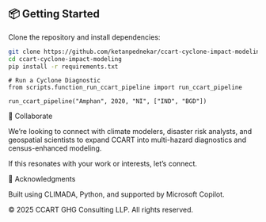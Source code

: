 ## 📦 Getting Started

Clone the repository and install dependencies:

```bash
git clone https://github.com/ketanpednekar/ccart-cyclone-impact-modeling.git
cd ccart-cyclone-impact-modeling
pip install -r requirements.txt

```
```
# Run a Cyclone Diagnostic
from scripts.function_run_ccart_pipeline import run_ccart_pipeline

run_ccart_pipeline("Amphan", 2020, "NI", ["IND", "BGD"])

```
🤝 Collaborate

We’re looking to connect with climate modelers, disaster risk analysts, and geospatial scientists to expand CCART into multi-hazard diagnostics and census-enhanced modeling.

If this resonates with your work or interests, let’s connect.

📣 Acknowledgments

Built using CLIMADA, Python, and supported by Microsoft Copilot.

© 2025 CCART GHG Consulting LLP. All rights reserved.

